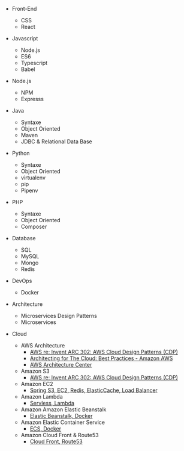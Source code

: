 - Front-End
  - CSS
  - React

- Javascript
  - Node.js
  - ES6
  - Typescript
  - Babel
  
- Node.js
  - NPM
  - Expresss
  
- Java
  - Syntaxe
  - Object Oriented
  - Maven
  - JDBC & Relational Data Base
 
- Python
  - Syntaxe
  - Object Oriented
  - virtualenv
  - pip
  - Pipenv
  
- PHP
  - Syntaxe
  - Object Oriented
  - Composer

- Database
  - SQL
  - MySQL
  - Mongo
  - Redis

- DevOps
  - Docker

- Architecture
  - Microservices Design Patterns
  - Microservices
  
- Cloud
  - AWS Architecture
    - [AWS re: Invent ARC 302: AWS Cloud Design Patterns (CDP)](https://www.youtube.com/watch?v=kgPSpsrgWdA)
    - [Architecting for The Cloud: Best Practices - Amazon AWS](https://d1.awsstatic.com/whitepapers/AWS_Cloud_Best_Practices.pdf)
    - [AWS Architecture Center](https://aws.amazon.com/architecture/)
  - Amazon S3
    - [AWS re: Invent ARC 302: AWS Cloud Design Patterns (CDP)](https://www.youtube.com/watch?v=kgPSpsrgWdA)
  - Amazon EC2
    - [Spring S3, EC2, Redis, ElasticCache, Load Balancer](https://cursos.alura.com.br/course/spring-amazon/)
  - Amazon Lambda
    - [Servless, Lambda](https://cursos.alura.com.br/course/serverless-aws-lambda)
  - Amazon Amazon Elastic Beanstalk
    - [Elastic Beanstalk, Docker](https://cursos.alura.com.br/course/elastic-beanstalk/)
  - Amazon Elastic Container Service
    - [ECS, Docker](https://cursos.alura.com.br/course/docker-na-amazon-ecs)
  - Amazon Cloud Front & Route53
    - [Cloud Front, Route53](https://cursos.alura.com.br/course/amazon-cloudfront-route53)
  
    
